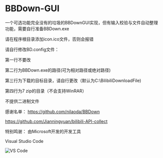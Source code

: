 # BBDown-GUI
一个可选功能完全没有的垃圾的BBDownGUI实现，但有输入校验与文件自动整理功能，需要自行准备BBDown.exe

请在程序根目录添加icon.ico文件，否则会报错

请自行修改BD.config文件：

  第一行不要改
	
  第二行为BBDown.exe的路径(可为相对路径或绝对路径)
	
  第三行为下载的目标目录，请自行更改（默认为C:\BilibiliDownloadFile)
	
  第四行为7 zip的目录（不会支持WinRAR）
	
  
不提供二进制文件

感谢名单：
https://github.com/nilaoda/BBDown

https://github.com/Jianningyuan/bilibili-API-collect

特别鸣谢：
由Microsoft开发的开发工具

Visual Studio Code

![VS Code](https://user-images.githubusercontent.com/102419562/184607157-05d3a3b7-74ac-4829-88c0-30d2bf34b253.png)
